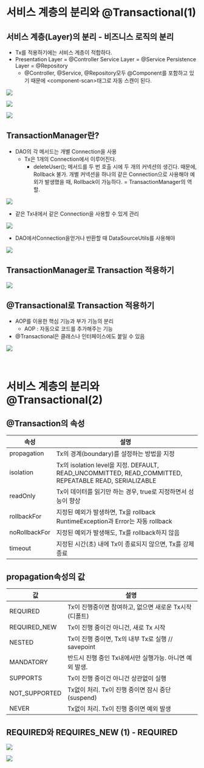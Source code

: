 
# 서비스 계층의 분리와 @Transactional(1)

## 서비스 계층(Layer)의 분리 - 비즈니스 로직의 분리
  * Tx를 적용하기에는 서비스 계층이 적합하다.
  * Presentation Layer = @Controller
Service Layer = @Service
Persistence Layer = @Repository
    * @Controller, @Service, @Repository모두 @Component를 포함하고 있기 때문에 \<component-scan>태그로 자동 스캔이 된다.

<a href='https://ifh.cc/v-p687WP' target='_blank'><img src='https://ifh.cc/g/p687WP.png' border='0'></a>

<a href='https://ifh.cc/v-OStNcG' target='_blank'><img src='https://ifh.cc/g/OStNcG.png' border='0'></a>

<a href='https://ifh.cc/v-NKOl1b' target='_blank'><img src='https://ifh.cc/g/NKOl1b.png' border='0'></a>


## TransactionManager란?
  * DAO의 각 메서드는 개별 Connection을 사용
    * Tx은 1개의 Connection에서 이루어진다.
      * deleteUser(); 메서드를 두 번 호출 시에 두 개의 커넥션의 생긴다. 때문에, Rollback 불가. 개별 커넥션을 하나의 같은 Connection으로 사용해야 예외가 발생했을 때, Rollback이 가능하다. = TransactionManager의 역할.

<a href='https://ifh.cc/v-w7LQbn' target='_blank'><img src='https://ifh.cc/g/w7LQbn.png' border='0'></a>

  * 같은 Tx내에서 같은 Connection을 사용할 수 있게 관리

<a href='https://ifh.cc/v-1xaHON' target='_blank'><img src='https://ifh.cc/g/1xaHON.png' border='0'></a>

  * DAO에서Connection을얻거나 반환할 때 DataSourceUtils를 사용해야

<a href='https://ifh.cc/v-4c9TTF' target='_blank'><img src='https://ifh.cc/g/4c9TTF.png' border='0'></a>

## TransactionManager로 Transaction 적용하기

<a href='https://ifh.cc/v-V2Dh4l' target='_blank'><img src='https://ifh.cc/g/V2Dh4l.jpg' border='0'></a>

## @Transactional로 Transaction 적용하기

  * AOP를 이용한 핵심 기능과 부가 기능의 분리
    * AOP : 자동으로 코드를 추가해주는 기능
  * @Transactional은 클래스나 인터페이스에도 붙일 수 있음

<a href='https://ifh.cc/v-ptp2zf' target='_blank'><img src='https://ifh.cc/g/ptp2zf.jpg' border='0'></a>

<br>

# 서비스 계층의 분리와 @Transactional(2)

## @Transaction의 속성

| 속성 | 설명 |
| --- | ----- |
| propagation |	Tx의 경계(boundary)를 설정하는 방법을 지정 |
| isolation	| Tx의 isolation level을 지정. DEFAULT, READ_UNCOMMITTED, READ_COMMITTED, REPEATABLE READ, SERIALIZABLE |
| readOnly |	Tx이 데이터를 읽기만 하는 경우, true로 지정하면서 성능이 향상 |
| rollbackFor	| 지정된 예외가 발생하면, Tx을 rollback <br> RuntimeException과 Error는 자동 rollback |
| noRollbackFor |	지정된 예외가 발생해도, Tx를 rollback하지 않음 |
| timeout |	지정된 시간(초) 내에 Tx이 종료되지 않으면, Tx를 강제 종료 |

## propagation속성의 값

| 값 | 설명 |
| -- | --- |
| REQUIRED |	Tx이 진행중이면 참여하고, 없으면 새로운 Tx시작(디폴트) |
| REQUIRED_NEW |	Tx이 진행 중이건 아니건, 새로 Tx 시작
| NESTED |	Tx이 진행 중이면, Tx의 내부 Tx로 실행                                    // savepoint
| MANDATORY |	반드시 진행 중인 Tx내에서만 실행가능. 아니면 예외 발생.
| SUPPORTS |	Tx이 진행 중이건 아니건 상관없이 실행
| NOT_SUPPORTED |	Tx없이 처리. Tx이 진행 중이면 잠시 중단(suspend)
| NEVER |	Tx없이 처리. Tx이 진행 중이면 예외 발생 |

## REQUIRED와 REQUIRES_NEW (1) - REQUIRED

<a href='https://ifh.cc/v-1aBwCz' target='_blank'><img src='https://ifh.cc/g/1aBwCz.png' border='0'></a>

<a href='https://ifh.cc/v-cTc5mZ' target='_blank'><img src='https://ifh.cc/g/cTc5mZ.png' border='0'></a>
